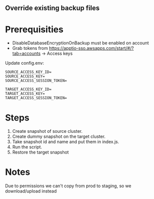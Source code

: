 ## Override existing backup files

# Prerequisities 

- DisableDatabaseEncryptionOnBackup must be enabled on account
- Grab tokens from https://apptio-sso.awsapps.com/start/#/?tab=accounts -> Access keys


Update config.env:
```
SOURCE_ACCESS_KEY_ID=
SOURCE_ACCESS_KEY=
SOURCE_ACCESS_SESSION_TOKEN=

TARGET_ACCESS_KEY_ID=
TARGET_ACCESS_KEY=
TARGET_ACCESS_SESSION_TOKEN=
```

# Steps

1. Create snapshot of source cluster.
1. Create dummy snapshot on the target cluster. 
1. Take snapshot id and name and put them in index.js.
1. Run the script.
1. Restore the target snapshot


# Notes

Due to permissions we can't copy from prod to staging, so we download/upload instead
